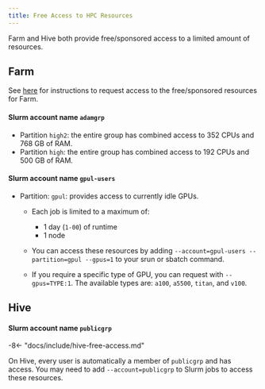 ```yaml
---
title: Free Access to HPC Resources
---
```


Farm and Hive both provide free/sponsored access to a limited amount of resources.

## Farm

See [here](..//general/account-requests.md#hippo) for instructions to request access to the free/sponsored resources for
Farm.

#### Slurm account name `adamgrp`

-   Partition `high2`: the entire group has combined access to 352 CPUs and 768 GB of RAM.
-   Partition `high`: the entire group has combined access to 192 CPUs and 500 GB of RAM.

#### Slurm account name `gpul-users`

-   Partition: `gpul`: provides access to currently idle GPUs.

    -   Each job is limited to a maximum of:

        -   1 day (`1-00`) of runtime
        -   1 node

    -   You can access these resources by adding `--account=gpul-users --partition=gpul --gpus=1` to your srun or sbatch
        command.

    -   If you require a specific type of GPU, you can request with `--gpus=TYPE:1`. The available types are: `a100`,
        `a5500`, `titan`, and `v100`.

## Hive

#### Slurm account name `publicgrp`

-8<- "docs/include/hive-free-access.md"

On Hive, every user is automatically a member of `publicgrp` and has access. You may need to add `--account=publicgrp`
to Slurm jobs to access these resources.
